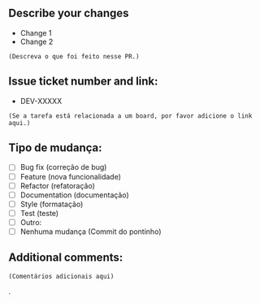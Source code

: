 ## Describe your changes

- Change 1
- Change 2

`(Descreva o que foi feito nesse PR.)`

## Issue ticket number and link:
- DEV-XXXXX

`(Se a tarefa está relacionada a um board, por favor adicione o link aqui.)`

## Tipo de mudança:
- [ ] Bug fix (correção de bug)
- [ ] Feature (nova funcionalidade)
- [ ] Refactor (refatoração)
- [ ] Documentation (documentação)
- [ ] Style (formatação)
- [ ] Test (teste)
- [ ] Outro:
- [ ] Nenhuma mudança (Commit do pontinho)

## Additional comments:

`(Comentários adicionais aqui)`

.
